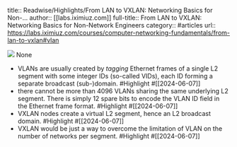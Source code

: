 title:: Readwise/Highlights/From LAN to VXLAN: Networking Basics for Non-...
author:: [[labs.iximiuz.com]]
full-title:: From LAN to VXLAN: Networking Basics for Non-Network Engineers
category:: #articles
url:: https://labs.iximiuz.com/courses/computer-networking-fundamentals/from-lan-to-vxlan#vlan

![](https://readwise-assets.s3.amazonaws.com/static/images/article3.5c705a01b476.png)
None

- VLANs are usually created by _tagging_ Ethernet frames of a single L2 segment with some integer IDs (so-called VIDs), each ID forming a separate broadcast (sub-)domain. #Highlight #[[2024-06-07]]
- there cannot be more than 4096 VLANs sharing the same underlying L2 segment. There is simply 12 spare bits to encode the VLAN ID field in the Ethernet frame format. #Highlight #[[2024-06-07]]
- VXLAN nodes create a virtual L2 segment, hence an L2 broadcast domain. #Highlight #[[2024-06-07]]
- VXLAN would be just a way to overcome the limitation of VLAN on the number of networks per segment. #Highlight #[[2024-06-07]]